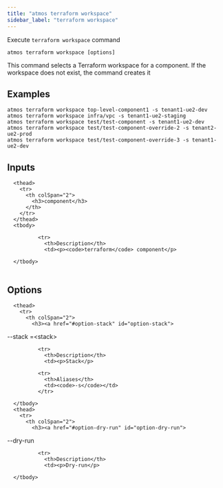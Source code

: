 ```yaml
---
title: "atmos terraform workspace"
sidebar_label: "terraform workspace"
---
```


Execute `terraform workspace` command

```shell
atmos terraform workspace [options]
```

This command selects a Terraform workspace for a component. If the workspace does not exist, the command creates it
## Examples

```shell
atmos terraform workspace top-level-component1 -s tenant1-ue2-dev
atmos terraform workspace infra/vpc -s tenant1-ue2-staging
atmos terraform workspace test/test-component -s tenant1-ue2-dev
atmos terraform workspace test/test-component-override-2 -s tenant2-ue2-prod
atmos terraform workspace test/test-component-override-3 -s tenant1-ue2-dev
```

## Inputs


<table className="reference-table">
  
      <thead>
        <tr>
          <th colSpan="2">
            <h3>component</h3>
          </th>
        </tr>
      </thead>
      <tbody>
        
              <tr>
                <th>Description</th>
                <td><p><code>terraform</code> component</p>
</td>
              </tr>
            
      </tbody>
</table>



## Options


<table className="reference-table">
  
      <thead>
        <tr>
          <th colSpan="2">
            <h3><a href="#option-stack" id="option-stack">
  --stack
  <span class="option-spec"> =&lt;stack&gt;</span>
</a></h3>
          </th>
        </tr>
      </thead>
      <tbody>
        
              <tr>
                <th>Description</th>
                <td><p>Stack</p>
</td>
              </tr>
             
              <tr>
                <th>Aliases</th>
                <td><code>-s</code></td>
              </tr>
             
      </tbody>
      <thead>
        <tr>
          <th colSpan="2">
            <h3><a href="#option-dry-run" id="option-dry-run">
  --dry-run
  
</a></h3>
          </th>
        </tr>
      </thead>
      <tbody>
        
              <tr>
                <th>Description</th>
                <td><p>Dry-run</p>
</td>
              </tr>
              
      </tbody>
</table>

